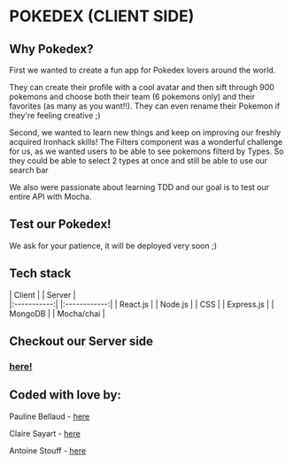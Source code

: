 
# POKEDEX (CLIENT SIDE) 

## Why Pokedex?

First we wanted to create a fun app for Pokedex lovers around the world.

They can create their profile with a cool avatar and then sift through 900 pokemons and choose both their team (6 pokemons only) and their favorites (as many as you want!!).
They can even rename their Pokemon if they're feeling creative ;)

Second, we wanted to learn new things and keep on improving our freshly acquired Ironhack skills!
The Filters component was a wonderful challenge for us, as we wanted users to be able to see pokemons filterd by Types. So they could be able to select 2 types at once and still be able to use our search bar

We also were passionate about learning TDD and our goal is to test our entire API with Mocha.


## Test our Pokedex!

We ask for your patience, it will be deployed very soon ;)

## Tech stack

| Client      |  | Server       |     
|:-----------:|  |:------------:|
| React.js    |  |  Node.js     |
|   CSS       |  |  Express.js  |
                 |  MongoDB     |
                 |  Mocha/chai  |

## Checkout our Server side

### [here!](https://github.com/skiimcdogg/Project-Paris-Server)

## Coded with love by:

Pauline Bellaud - [here](https://github.com/Iron-Popi)

Claire Sayart - [here](https://github.com/clsayart)

Antoine Stouff - [here](https://github.com/skiimcdogg)






